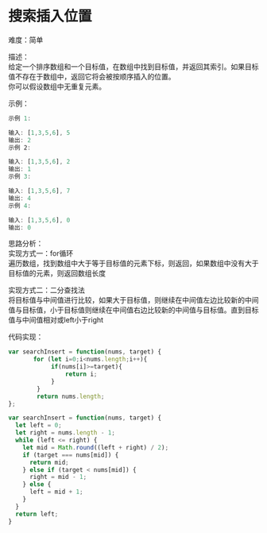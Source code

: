 # 搜索插入位置

难度：简单

描述：<br />给定一个排序数组和一个目标值，在数组中找到目标值，并返回其索引。如果目标值不存在于数组中，返回它将会被按顺序插入的位置。<br />你可以假设数组中无重复元素。

示例：

```javascript
示例 1:

输入: [1,3,5,6], 5
输出: 2
示例 2:

输入: [1,3,5,6], 2
输出: 1
示例 3:

输入: [1,3,5,6], 7
输出: 4
示例 4:

输入: [1,3,5,6], 0
输出: 0
```

思路分析：<br />实现方式一：for循环<br />遍历数组，找到数组中大于等于目标值的元素下标，则返回，如果数组中没有大于目标值的元素，则返回数组长度

实现方式二：二分查找法<br />将目标值与中间值进行比较，如果大于目标值，则继续在中间值左边比较新的中间值与目标值，小于目标值则继续在中间值右边比较新的中间值与目标值。直到目标值与中间值相对或left小于right

代码实现：
```javascript
var searchInsert = function(nums, target) {
       for (let i=0;i<nums.length;i++){
            if(nums[i]>=target){
                return i;
            }
        }
        return nums.length;
};

var searchInsert = function(nums, target) {
  let left = 0;
  let right = nums.length - 1;
  while (left <= right) {
    let mid = Math.round((left + right) / 2);
    if (target === nums[mid]) {
      return mid;
    } else if (target < nums[mid]) {
      right = mid - 1;
    } else {
      left = mid + 1;
    }
  }
  return left;
}
```

